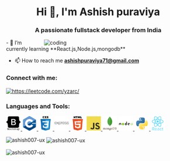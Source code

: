 <h1 align="center">Hi 👋, I'm Ashish puraviya</h1>
<h3 align="center">A passionate fullstack developer from India</h3>
<img align="right" width=400 alt="coding" src="https://www.google.com/imgres?imgurl=https%3A%2F%2Fcamo.githubusercontent.com%2Fd3a9f3a787ffc69aa73aa0a5cb5a29b968b823b62d80f7b589a705664dde9e2b%2F68747470733a2f2f7777772e627970656f706c652e636f6d2f77702d636f6e74656e742f75706c6f6164732f323031392f30332f70656f706c652d61742d776f726b2e676966&imgrefurl=https%3A%2F%2Fgithub.com%2Ftejan-singh&tbnid=ZmOH4FBlhx83-M&vet=12ahUKEwiO48-LsdX8AhWgw3MBHW4-A9gQMygAegUIARC5AQ..i&docid=mm01J7LPW05HyM&w=800&h=600&q=cartoon%20of%20a%20developer%20github%20profile&ved=2ahUKEwiO48-LsdX8AhWgw3MBHW4-A9gQMygAegUIARC5AQ"/>
- 🌱 I’m currently learning **React.js,Node.js,mongodb**

- 📫 How to reach me **ashishpuraviya71@gmail.com**

<h3 align="left">Connect with me:</h3>
<p align="left">
<a href="https://www.leetcode.com/https://leetcode.com/yzarc/" target="blank"><img align="center" src="https://raw.githubusercontent.com/rahuldkjain/github-profile-readme-generator/master/src/images/icons/Social/leet-code.svg" alt="https://leetcode.com/yzarc/" height="30" width="40" /></a>
</p>

<h3 align="left">Languages and Tools:</h3>
<p align="left"> <a href="https://getbootstrap.com" target="_blank" rel="noreferrer"> <img src="https://raw.githubusercontent.com/devicons/devicon/master/icons/bootstrap/bootstrap-plain-wordmark.svg" alt="bootstrap" width="40" height="40"/> </a> <a href="https://www.w3schools.com/cpp/" target="_blank" rel="noreferrer"> <img src="https://raw.githubusercontent.com/devicons/devicon/master/icons/cplusplus/cplusplus-original.svg" alt="cplusplus" width="40" height="40"/> </a> <a href="https://www.w3schools.com/css/" target="_blank" rel="noreferrer"> <img src="https://raw.githubusercontent.com/devicons/devicon/master/icons/css3/css3-original-wordmark.svg" alt="css3" width="40" height="40"/> </a> <a href="https://expressjs.com" target="_blank" rel="noreferrer"> <img src="https://raw.githubusercontent.com/devicons/devicon/master/icons/express/express-original-wordmark.svg" alt="express" width="40" height="40"/> </a> <a href="https://www.w3.org/html/" target="_blank" rel="noreferrer"> <img src="https://raw.githubusercontent.com/devicons/devicon/master/icons/html5/html5-original-wordmark.svg" alt="html5" width="40" height="40"/> </a> <a href="https://developer.mozilla.org/en-US/docs/Web/JavaScript" target="_blank" rel="noreferrer"> <img src="https://raw.githubusercontent.com/devicons/devicon/master/icons/javascript/javascript-original.svg" alt="javascript" width="40" height="40"/> </a> <a href="https://www.mongodb.com/" target="_blank" rel="noreferrer"> <img src="https://raw.githubusercontent.com/devicons/devicon/master/icons/mongodb/mongodb-original-wordmark.svg" alt="mongodb" width="40" height="40"/> </a> <a href="https://nodejs.org" target="_blank" rel="noreferrer"> <img src="https://raw.githubusercontent.com/devicons/devicon/master/icons/nodejs/nodejs-original-wordmark.svg" alt="nodejs" width="40" height="40"/> </a> <a href="https://www.python.org" target="_blank" rel="noreferrer"> <img src="https://raw.githubusercontent.com/devicons/devicon/master/icons/python/python-original.svg" alt="python" width="40" height="40"/> </a> <a href="https://reactjs.org/" target="_blank" rel="noreferrer"> <img src="https://raw.githubusercontent.com/devicons/devicon/master/icons/react/react-original-wordmark.svg" alt="react" width="40" height="40"/> </a> </p>

<p><img align="left" src="https://github-readme-stats.vercel.app/api/top-langs?username=ashish007-ux&show_icons=true&locale=en&layout=compact" alt="ashish007-ux" /></p>

<p>&nbsp;<img align="center" src="https://github-readme-stats.vercel.app/api?username=ashish007-ux&show_icons=true&locale=en" alt="ashish007-ux" /></p>

<p><img align="center" src="https://github-readme-streak-stats.herokuapp.com/?user=ashish007-ux&" alt="ashish007-ux" /></p>
